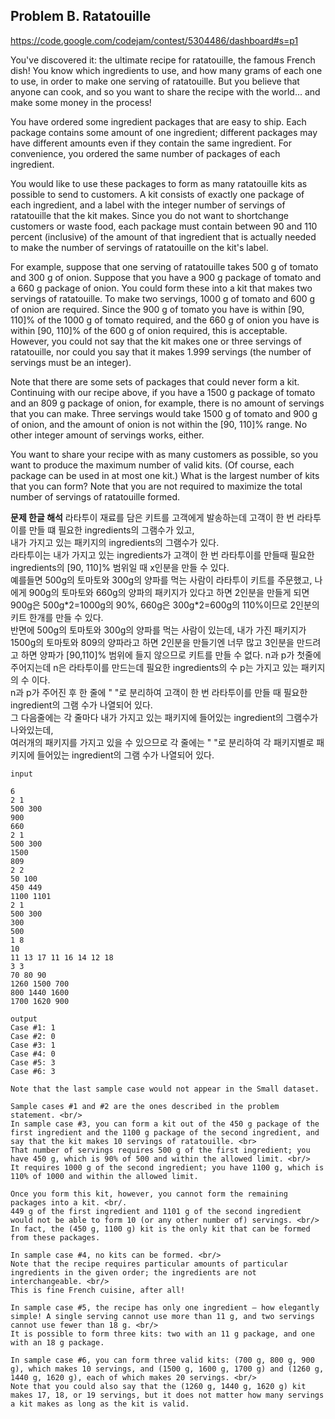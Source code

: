 ## Problem B. Ratatouille

https://code.google.com/codejam/contest/5304486/dashboard#s=p1

You've discovered it: the ultimate recipe for ratatouille, the famous French dish! You know which ingredients to use, and how many grams of each one to use, in order to make one serving of ratatouille. But you believe that anyone can cook, and so you want to share the recipe with the world... and make some money in the process!

You have ordered some ingredient packages that are easy to ship. Each package contains some amount of one ingredient; different packages may have different amounts even if they contain the same ingredient. For convenience, you ordered the same number of packages of each ingredient.

You would like to use these packages to form as many ratatouille kits as possible to send to customers. A kit consists of exactly one package of each ingredient, and a label with the integer number of servings of ratatouille that the kit makes. Since you do not want to shortchange customers or waste food, each package must contain between 90 and 110 percent (inclusive) of the amount of that ingredient that is actually needed to make the number of servings of ratatouille on the kit's label.

For example, suppose that one serving of ratatouille takes 500 g of tomato and 300 g of onion. Suppose that you have a 900 g package of tomato and a 660 g package of onion. You could form these into a kit that makes two servings of ratatouille. To make two servings, 1000 g of tomato and 600 g of onion are required. Since the 900 g of tomato you have is within [90, 110]% of the 1000 g of tomato required, and the 660 g of onion you have is within [90, 110]% of the 600 g of onion required, this is acceptable. However, you could not say that the kit makes one or three servings of ratatouille, nor could you say that it makes 1.999 servings (the number of servings must be an integer).

Note that there are some sets of packages that could never form a kit. Continuing with our recipe above, if you have a 1500 g package of tomato and an 809 g package of onion, for example, there is no amount of servings that you can make. Three servings would take 1500 g of tomato and 900 g of onion, and the amount of onion is not within the [90, 110]% range. No other integer amount of servings works, either.

You want to share your recipe with as many customers as possible, so you want to produce the maximum number of valid kits. (Of course, each package can be used in at most one kit.) What is the largest number of kits that you can form? Note that you are not required to maximize the total number of servings of ratatouille formed.

**문제 한글 해석**
라타투이 재료를 담은 키트를 고객에게 발송하는데 고객이 한 번 라타투이를 만들 떄 필요한 ingredients의 그램수가 있고, <br/>
내가 가지고 있는 패키지의 ingredients의 그램수가 있다. <br/>
라타투이는 내가 가지고 있는 ingredients가 고객이 한 번 라타투이를 만들때 필요한 ingredients의 [90, 110]% 범위일 때 x인분을 만들 수 있다. <br/>
예를들면 500g의 토마토와 300g의 양파를 먹는 사람이 라타투이 키트를 주문했고, 나에게 900g의 토마토와 660g의 양파의 패키지가 있다고 하면 2인분을 만들게 되면 900g은 500g\*2=1000g의 90%, 660g은 300g\*2=600g의 110%이므로  2인분의 키트 한개를 만들 수 있다. <br/>
반면에 500g의 토마토와 300g의 양파를 먹는 사람이 있는데, 내가 가진 패키지가 1500g의 토마토와 809의 양파라고 하면 2인분을 만들기엔 너무 많고 3인분을 만드려고 하면 양파가 [90,110]% 범위에 들지 않으므로 키트를 만들 수 없다.
n과 p가 첫줄에 주어지는데 n은 라타투이를 만드는데 필요한 ingredients의 수 p는 가지고 있는 패키지의 수 이다. <br/>
n과 p가 주어진 후 한 줄에 " "로 분리하여 고객이 한 번 라타투이를 만들 때 필요한 ingredient의 그램 수가 나열되어 있다. <br/>
그 다음줄에는 각 줄마다 내가 가지고 있는 패키지에 들어있는 ingredient의 그램수가 나와있는데, <br/>
여러개의 패키지를 가지고 있을 수 있으므로 각 줄에는  " "로 분리하여 각 패키지별로 패키지에 들어있는 ingredient의 그램 수가 나열되어 있다. <br/>

```
input

6
2 1
500 300
900
660
2 1
500 300
1500
809
2 2
50 100
450 449
1100 1101
2 1
500 300
300
500
1 8
10
11 13 17 11 16 14 12 18
3 3
70 80 90
1260 1500 700
800 1440 1600
1700 1620 900

output
Case #1: 1
Case #2: 0
Case #3: 1
Case #4: 0
Case #5: 3
Case #6: 3

Note that the last sample case would not appear in the Small dataset.

Sample cases #1 and #2 are the ones described in the problem statement. <br/>
In sample case #3, you can form a kit out of the 450 g package of the first ingredient and the 1100 g package of the second ingredient, and say that the kit makes 10 servings of ratatouille. <br>
That number of servings requires 500 g of the first ingredient; you have 450 g, which is 90% of 500 and within the allowed limit. <br/>
It requires 1000 g of the second ingredient; you have 1100 g, which is 110% of 1000 and within the allowed limit.

Once you form this kit, however, you cannot form the remaining packages into a kit. <br/.
449 g of the first ingredient and 1101 g of the second ingredient would not be able to form 10 (or any other number of) servings. <br/>
In fact, the (450 g, 1100 g) kit is the only kit that can be formed from these packages.

In sample case #4, no kits can be formed. <br/>
Note that the recipe requires particular amounts of particular ingredients in the given order; the ingredients are not interchangeable. <br/>
This is fine French cuisine, after all!

In sample case #5, the recipe has only one ingredient — how elegantly simple! A single serving cannot use more than 11 g, and two servings cannot use fewer than 18 g. <br/>
It is possible to form three kits: two with an 11 g package, and one with an 18 g package.

In sample case #6, you can form three valid kits: (700 g, 800 g, 900 g), which makes 10 servings, and (1500 g, 1600 g, 1700 g) and (1260 g, 1440 g, 1620 g), each of which makes 20 servings. <br/>
Note that you could also say that the (1260 g, 1440 g, 1620 g) kit makes 17, 18, or 19 servings, but it does not matter how many servings a kit makes as long as the kit is valid.
```